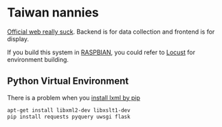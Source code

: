 # Taiwan nannies

[Official web really suck]. Backend is for data collection and frontend is for display.

If you build this system in [RASPBIAN], you could refer to [Locust] for environment building.

## Python Virtual Environment

There is a problem when you [install lxml by pip]
```sh
apt-get install libxml2-dev libxslt1-dev
pip install requests pyquery uwsgi flask
```

[install lxml by pip]:http://stackoverflow.com/questions/5178416/pip-install-lxml-error
[Official web really suck]:http://cwisweb.sfaa.gov.tw/04nanny/01search.jsp
[Locust]:https://github.com/Shihta/locustweb
[RASPBIAN]:https://www.raspberrypi.org/downloads/
